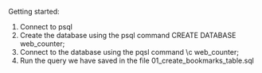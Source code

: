 Getting started:

1. Connect to psql
2. Create the database using the psql command CREATE DATABASE web_counter;
3. Connect to the database using the pqsl command \c web_counter;
4. Run the query we have saved in the file 01_create_bookmarks_table.sql